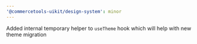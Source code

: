 ```yaml
---
'@commercetools-uikit/design-system': minor
---
```


Added internal temporary helper to `useTheme` hook which will help with new theme migration
